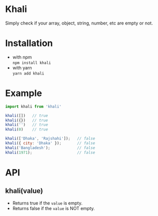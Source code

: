 # Khali
Simply check if your array, object, string, number, etc are empty or not.


# Installation
- with npm  
`npm install khali`
- with yarn  
`yarn add khali`


# Example
```js
import khali from 'khali'

khali([])   // true
khali({})   // true
khali('')   // true
khali(0)    // true

khali(['Dhaka', 'Rajshahi']);   // false
khali({ city: 'Dhaka' });       // false
khali('Bangladesh');            // false
khali(1971);                    // false
```


# API
## khali(value)
- Returns true if the `value` is empty.
- Returns false if the `value` is NOT empty.